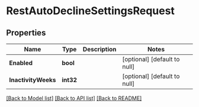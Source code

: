 # RestAutoDeclineSettingsRequest

## Properties
Name | Type | Description | Notes
------------ | ------------- | ------------- | -------------
**Enabled** | **bool** |  | [optional] [default to null]
**InactivityWeeks** | **int32** |  | [optional] [default to null]

[[Back to Model list]](../README.md#documentation-for-models) [[Back to API list]](../README.md#documentation-for-api-endpoints) [[Back to README]](../README.md)

